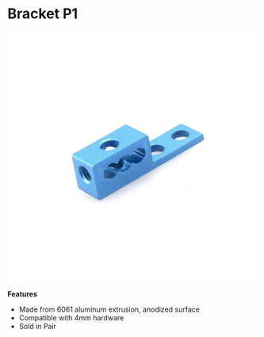 # Bracket P1

![](../../../../.gitbook/assets/0%20%2881%29.jpeg)

**Features**

* Made from 6061 aluminum extrusion, anodized surface
* Compatible with 4mm hardware
* Sold in Pair

